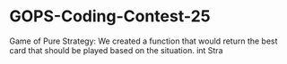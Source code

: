 # GOPS-Coding-Contest-25
Game of Pure Strategy:
We created a function that would return the best card that should be played based on the situation.
int Stra
